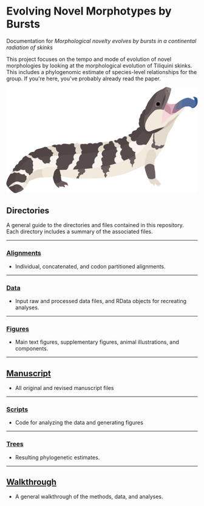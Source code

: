 # Evolving Novel Morphotypes by Bursts
Documentation for *Morphological novelty evolves by bursts in a continental radiation of skinks*

This project focuses on the tempo and mode of evolution of novel morphologies by looking at the morphological evolution of Tiliquini skinks. This includes a phylogenomic estimate of species-level relationships for the group. If you're here, you've probably already read the paper.

<!-- <img src="Figues/Illustrations_Tiliqua_rugosa.png" width=50% height=50%> -->
![skink](Figures/Illustrations_Tiliqua_rugosa.png)

## Directories
A general guide to the directories and files contained in this repository.  
Each directory includes a summary of the associated files.  

---

### [Alignments]()
+ Individual, concatenated, and codon partitioned alignments. 

---

### [Data]()
+ Input raw and processed data files, and RData objects for recreating analyses. 

---

### [Figures]()
+ Main text figures, supplementary figures, animal illustrations, and components. 

---

## [Manuscript]()
+ All original and revised manuscript files

---

### [Scripts]()
+ Code for analyzing the data and generating figures

---

### [Trees]()
+ Resulting phylogenetic estimates. 

___

## [Walkthrough]()
+ A general walkthrough of the methods, data, and analyses. 

